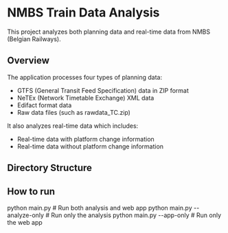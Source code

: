 # NMBS Train Data Analysis

This project analyzes both planning data and real-time data from NMBS (Belgian Railways).

## Overview

The application processes four types of planning data:
- GTFS (General Transit Feed Specification) data in ZIP format
- NeTEx (Network Timetable Exchange) XML data
- Edifact format data
- Raw data files (such as rawdata_TC.zip)

It also analyzes real-time data which includes:
- Real-time data with platform change information
- Real-time data without platform change information

## Directory Structure

## How to run
python main.py               # Run both analysis and web app
python main.py --analyze-only # Run only the analysis
python main.py --app-only     # Run only the web app
